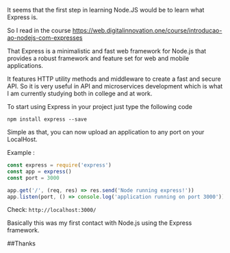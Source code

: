 It seems that the first step in learning Node.JS would be to learn what Express is.

So I read in the course https://web.digitalinnovation.one/course/introducao-ao-nodejs-com-expresses

That Express is a minimalistic and fast web framework for Node.js that provides a robust framework and 
feature set for web and mobile applications.

It features HTTP utility methods and middleware to create a fast and secure API. So it is very useful
in API and microservices development which is what I am currently studying both in college and at work.
 
 
To start using Express in your project just type the following code

`npm install express --save`
 
 Simple as that, you can now upload an application to any port on your LocalHost.
 
 Example : 
 

  ~~~~javascript      
  const express = require('express')
  const app = express()
  const port = 3000

  app.get('/', (req, res) => res.send('Node running express!'))
  app.listen(port, () => console.log('application running on port 3000'))
  ~~~~
  
Check: `http://localhost:3000/`

Basically this was my first contact with Node.js using the Express framework.



##Thanks
